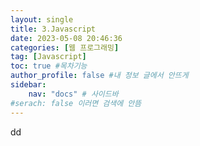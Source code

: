 ```yaml
---
layout: single
title: 3.Javascript
date: 2023-05-08 20:46:36
categories: [웹 프로그래밍]
tag: [Javascript]
toc: true #목차기능
author_profile: false #내 정보 글에서 안뜨게
sidebar:
    nav: "docs" # 사이드바
#serach: false 이러면 검색에 안뜸
---
```


dd